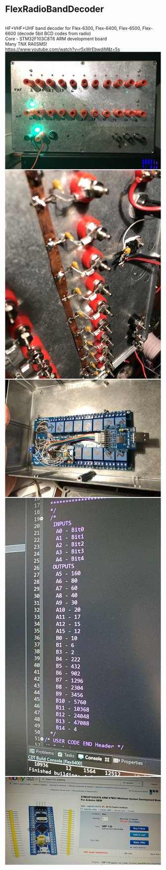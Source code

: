 # FlexRadioBandDecoder
<br>HF+VHF+UHF band decoder for Flex-6300, Flex-6400, Flex-6500, Flex-6600 (decode 5bit BCD codes from radio)
<br>Core -  STM32F103C8T6 ARM development board 
<br>Many TNX RA0SMS!
<br>https://www.youtube.com/watch?v=r5xWrEbwdiM&t=5s
![alt text](https://github.com/rn3kk/FlexRadioBandDecoder/blob/master/img/front.jpg?raw=true)
![alt text](https://github.com/rn3kk/FlexRadioBandDecoder/blob/master/img/into1.jpg?raw=true)
![alt text](https://github.com/rn3kk/FlexRadioBandDecoder/blob/master/img/into2.jpg?raw=true)
![alt text](https://github.com/rn3kk/FlexRadioBandDecoder/blob/master/img/codes.jpg?raw=true)
![alt text](https://github.com/rn3kk/FlexRadioBandDecoder/blob/master/img/board.jpg?raw=true)
